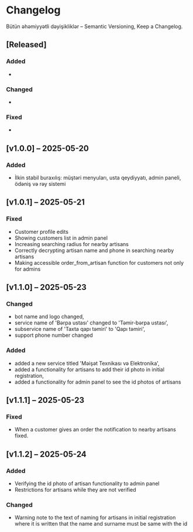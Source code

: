 # Changelog
Bütün əhəmiyyətli dəyişikliklər – Semantic Versioning, Keep a Changelog.

## [Released]

### Added
- 

### Changed
- 

### Fixed
- 

## [v1.0.0] – 2025-05-20
### Added
- İlkin stabil buraxılış: müştəri menyuları, usta qeydiyyatı, admin paneli, ödəniş və rəy sistemi

## [v1.0.1] – 2025-05-21
### Fixed
- Customer profile edits
- Showing customers list in admin panel
- Increasing searching radius for nearby artisans
- Correctly decrypting artisan name and phone in searching nearby artisans
- Making accessible order_from_artisan function for customers not only for admins

## [v1.1.0] – 2025-05-23
### Changed
- bot name and logo changed,
- service name of 'Bərpa ustası' changed to 'Təmir-bərpa ustası',
- subservice name of 'Taxta qapı təmiri' to 'Qapı təmiri',
- support phone number changed

### Added
- added a new service titled 'Məişət Texnikası və Elektronika',
- added a functionality for artisans to add their id photo in initial registration,
- added a functionality for admin panel to see the id photos of artisans

## [v1.1.1] – 2025-05-23
### Fixed
- When a customer gives an order the notification to nearby artisans fixed.

## [v1.1.2] – 2025-05-24
### Added
- Verifying the id photo of artisan functionality to admin panel
- Restrictions for artisans while they are not verified

### Changed
- Warning note to the text of naming for artisans in initial registration where it is written that the name and surname must be same with the id
